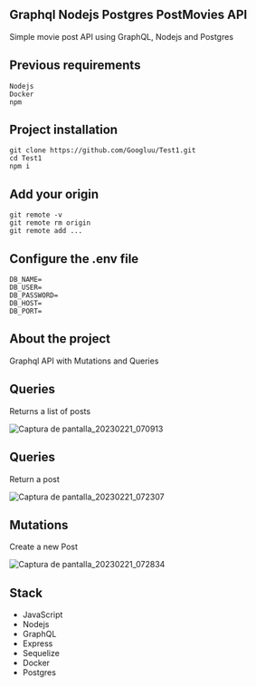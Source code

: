 ## Graphql Nodejs Postgres PostMovies API

Simple movie post API using GraphQL, Nodejs and Postgres

## Previous requirements

```
Nodejs
Docker
npm
```

## Project installation

```
git clone https://github.com/Googluu/Test1.git
cd Test1
npm i
```

## Add your origin

```
git remote -v
git remote rm origin
git remote add ...
```

## Configure the .env file

```
DB_NAME=
DB_USER=
DB_PASSWORD=
DB_HOST=
DB_PORT=
```

## About the project

Graphql API with Mutations and Queries

## Queries

Returns a list of posts

![Captura de pantalla_20230221_070913](https://user-images.githubusercontent.com/99292913/220342575-4a4dda7d-006a-44c3-9ee2-8335d25d6d2a.png)

## Queries

Return a post

![Captura de pantalla_20230221_072307](https://user-images.githubusercontent.com/99292913/220344060-5420cd5e-8400-425b-928d-15735f4ab3ad.png)

## Mutations

Create a new Post

![Captura de pantalla_20230221_072834](https://user-images.githubusercontent.com/99292913/220345159-f0e20948-8487-42fd-85cf-cb8c64f22617.png)

## Stack

- JavaScript
- Nodejs
- GraphQL
- Express
- Sequelize
- Docker
- Postgres

